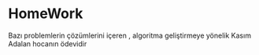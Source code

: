 # HomeWork

Bazı problemlerin çözümlerini içeren , algoritma geliştirmeye yönelik Kasım Adalan hocanın ödevidir 
